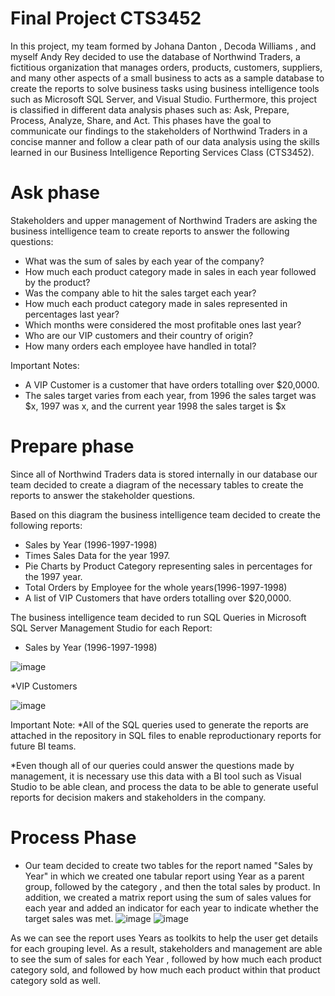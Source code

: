 # Final Project CTS3452
In this project, my team formed by Johana Danton , Decoda Williams , and myself Andy Rey decided to use the database of Northwind Traders, a fictitious organization that manages orders, products, customers, suppliers, and many other aspects of a small business to acts as a sample database to create the reports to solve business tasks using business intelligence tools such as Microsoft SQL Server, and Visual Studio. Furthermore, this project is classified in different data analysis phases such as: Ask, Prepare, Process, Analyze, Share, and Act. This phases have the goal to communicate our findings to the stakeholders of Northwind Traders in a concise manner and follow a clear path of our data analysis using the skills learned in our Business Intelligence Reporting Services Class (CTS3452).

# Ask phase
Stakeholders and upper management of Northwind Traders are asking the business intelligence team to create reports to answer the following questions:
* What was the sum of sales by each year of the company?
* How much each product category made in sales in each year followed by the product?
* Was the company able to hit the sales target each year?
* How much each product category made in sales represented in percentages last year?
* Which months were considered the most profitable ones last year?
* Who are our VIP customers and their country of origin?
* How many orders each employee have handled in total?


Important Notes:
* A VIP Customer is a customer that have orders totalling over $20,0000.
* The sales target varies from each year, from 1996 the sales target was $x, 1997 was x, and the current year 1998 the sales target is $x
                 

# Prepare phase
Since all of Northwind Traders data is stored internally in our database our team decided to create a diagram of the necessary tables to create the reports to answer the stakeholder questions.



Based on this diagram the business intelligence team decided to create the following reports:
* Sales by Year (1996-1997-1998)
* Times Sales Data for the year 1997. 
* Pie Charts by Product Category representing sales in percentages for the 1997 year. 
* Total Orders by Employee for the whole years(1996-1997-1998) 
* A list of VIP Customers that have orders totalling over $20,0000.

The business intelligence team decided to run SQL Queries in Microsoft SQL Server Management Studio for each Report: 
* Sales by Year (1996-1997-1998)
 
 
 ![image](https://user-images.githubusercontent.com/121314771/226076446-6ded7a5b-b604-4e86-b9ec-afa11f281828.png)




*VIP Customers


![image](https://user-images.githubusercontent.com/121314771/226076982-e5066e8d-5aca-4322-a185-01ca479bd638.png)

 

Important Note: 
*All of the SQL queries used to generate the reports are attached in the repository in SQL files to enable reproductionary reports for future BI teams.

*Even though all of our queries could answer the questions made by management, it is necessary use this data with a BI tool such as Visual Studio to be able clean, and process the data to be able to generate useful reports for decision makers and stakeholders in the company.

# Process Phase
- Our team decided to create two tables for the report named "Sales by Year" in which we created one tabular report using Year as a parent group, followed by the category , and then the total sales by product. In addition, we created a matrix report using the sum of sales values for each year and added an indicator for each year to indicate whether the target sales was met.
![image](https://user-images.githubusercontent.com/121314771/222940445-de152ada-e3af-4016-bfc7-0998dfbd9421.png)
![image](https://user-images.githubusercontent.com/121314771/222940570-0d24df99-a7b2-48ee-b28e-f8045f40e7bb.png)

As we can see the report uses Years as toolkits to help the user get details for each grouping level. As a result, stakeholders and management are able to see the sum of sales for each Year , followed by how much each product category sold, and followed by how much each product within that product category sold as well. 

